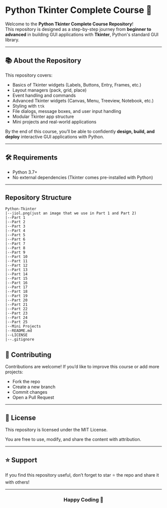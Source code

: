 # Python Tkinter Complete Course 💯

Welcome to the **Python Tkinter Complete Course Repository**!  
This repository is designed as a step-by-step journey from **beginner to advanced** in building GUI applications with **Tkinter**, Python's standard GUI library.

---

## 📚 About the Repository
This repository covers:
- Basics of Tkinter widgets (Labels, Buttons, Entry, Frames, etc.)
- Layout managers (pack, grid, place)
- Event handling and commands
- Advanced Tkinter widgets (Canvas, Menu, Treeview, Notebook, etc.)
- Styling with `ttk`
- File dialogs, message boxes, and user input handling
- Modular Tkinter app structure
- Mini projects and real-world applications

By the end of this course, you’ll be able to confidently **design, build, and deploy** interactive GUI applications with Python.

---

## 🛠️ Requirements
- Python 3.7+
- No external dependencies (Tkinter comes pre-installed with Python)

---

## Repository Structure
```
Python-Tkinter
|--jiol.png(just an image that we use in Part 1 and Part 2)
|--Part 1
|--Part 2
|--Part 3
|--Part 4
|--Part 5
|--Part 6
|--Part 7
|--Part 8
|--Part 9
|--Part 10
|--Part 11
|--Part 12
|--Part 13
|--Part 14
|--Part 15
|--Part 16
|--Part 17
|--Part 18
|--Part 19
|--Part 20
|--Part 21
|--Part 22
|--Part 23
|--Part 24
|--Part 25
|--Mini Projects
|--README.md
|--LICENSE
|--.gitignore

```
## 🤝 Contributing
Contributions are welcome! If you’d like to improve this course or add more projects:
  - Fork the repo
  - Create a new branch
  - Commit changes
  - Open a Pull Request

---

## 📜 License

This repository is licensed under the MIT License.

You are free to use, modify, and share the content with attribution.

---
## ⭐ Support
If you find this repository useful, don’t forget to star ⭐ the repo and share it with others!

---

<div align="center">

### **Happy Coding 🎉**

</div>
